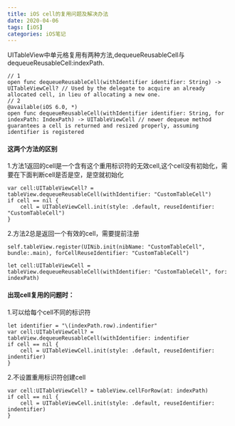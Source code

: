 ```yaml
---
title: iOS cell的复用问题及解决办法
date: 2020-04-06
tags: [iOS]
categories: iOS笔记
---
```

UITableView中单元格复用有两种方法,dequeueReusableCell与dequeueReusableCell:indexPath.

```
// 1
open func dequeueReusableCell(withIdentifier identifier: String) -> UITableViewCell? // Used by the delegate to acquire an already allocated cell, in lieu of allocating a new one.
// 2
@available(iOS 6.0, *)
open func dequeueReusableCell(withIdentifier identifier: String, for indexPath: IndexPath) -> UITableViewCell // newer dequeue method guarantees a cell is returned and resized properly, assuming identifier is registered

```
<!-- more -->  

#### 这两个方法的区别
1.方法1返回的cell是一个含有这个重用标识符的无效cell,这个cell没有初始化，需要在下面判断cell是否是空，是空就初始化

```
var cell:UITableViewCell? = tableView.dequeueReusableCell(withIdentifier: "CustomTableCell")
if cell == nil {
    cell = UITableViewCell.init(style: .default, reuseIdentifier: "CustomTableCell")
}
```

2.方法2总是返回一个有效的cell，需要提前注册

```
self.tableView.register(UINib.init(nibName: "CustomTableCell", bundle:.main), forCellReuseIdentifier: "CustomTableCell")

let cell:UITableViewCell = tableView.dequeueReusableCell(withIdentifier: "CustomTableCell", for: indexPath)
```
#### 出现cell复用的问题时：
1.可以给每个cell不同的标识符

```
let identifier = "\(indexPath.row).indentifier"
var cell:UITableViewCell? = tableView.dequeueReusableCell(withIdentifier: indentifier
if cell == nil {
    cell = UITableViewCell.init(style: .default, reuseIdentifier: indentifier)
}
```

2.不设置重用标识符创建cell

```
var cell:UITableViewCell? = tableView.cellForRow(at: indexPath)
if cell == nil {
    cell = UITableViewCell.init(style: .default, reuseIdentifier: indentifier)
}
```
